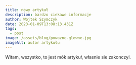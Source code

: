 ```yaml
---
title: nowy artykuł
description: bardzo ciekawe informacje
author: Wojtek Szymczyk
date: 2023-01-09T13:08:13.431Z
tags:
  - post
image: /assets/blog/powazne-glowne.jpg
imageAlt: autor artykułu
---
```

W﻿itam, wszystko, to jest mók artykuł, własnie sie zakonczyl.